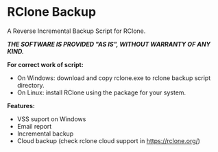# RClone Backup
A Reverse Incremental Backup Script for RClone.

***THE SOFTWARE IS PROVIDED "AS IS", WITHOUT WARRANTY OF ANY KIND.***

**For correct work of script:**
- On Windows: download and copy rclone.exe to rclone backup script directory.
- On Linux: install RClone using the package for your system.

**Features:**
- VSS suport on Windows
- Email report
- Incremental backup
- Cloud backup (check rclone cloud support in https://rclone.org/)
